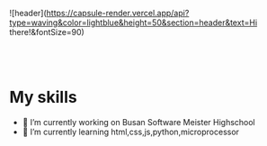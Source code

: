 

![header](https://capsule-render.vercel.app/api?type=waving&color=lightblue&height=50&section=header&text=Hi there!&fontSize=90)
<br><br><br><br>
<h1>My skills</h1>
<!-- [![JS](https://img.shields.io/badge/JavaScript-F7DF1E?style=flat-square&logo=JavaScript&logoColor=black)](github.com/Joowon0220/TODO-List) -->


- 🔭 I’m currently working on Busan Software Meister Highschool
- 🌱 I’m currently learning  html,css,js,python,microprocessor
